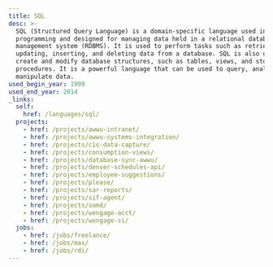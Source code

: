 ```yaml
---
title: SQL
desc: >-
  SQL (Structured Query Language) is a domain-specific language used in
  programming and designed for managing data held in a relational database
  management system (RDBMS). It is used to perform tasks such as retrieving,
  updating, inserting, and deleting data from a database. SQL is also used to
  create and modify database structures, such as tables, views, and stored
  procedures. It is a powerful language that can be used to query, analyze, and
  manipulate data.
used_begin_year: 1999
used_end_year: 2014
_links:
  self:
    href: /languages/sql/
  projects:
    - href: /projects/awwu-intranet/
    - href: /projects/awwu-systems-integration/
    - href: /projects/cis-data-capture/
    - href: /projects/consumption-views/
    - href: /projects/database-sync-awwu/
    - href: /projects/denver-schedules-api/
    - href: /projects/employee-suggestions/
    - href: /projects/please/
    - href: /projects/sar-reports/
    - href: /projects/sif-agent/
    - href: /projects/somd/
    - href: /projects/wengage-acct/
    - href: /projects/wengage-si/
  jobs:
    - href: /jobs/freelance/
    - href: /jobs/mas/
    - href: /jobs/rdi/
---
```

